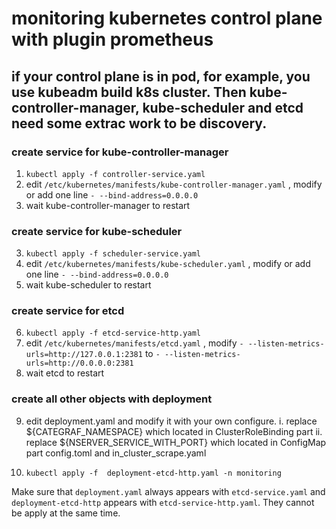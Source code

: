 # monitoring kubernetes control plane with plugin prometheus


## if your control plane is in pod, for example, you use kubeadm build k8s cluster. Then kube-controller-manager, kube-scheduler and etcd need some extrac work to be discovery.

### create service for kube-controller-manager
1. `kubectl apply -f controller-service.yaml` 
2. edit `/etc/kubernetes/manifests/kube-controller-manager.yaml` , modify or add one line `- --bind-address=0.0.0.0`  
3. wait kube-controller-manager to restart
 
### create service for kube-scheduler
3. `kubectl apply -f scheduler-service.yaml`
4. edit `/etc/kubernetes/manifests/kube-scheduler.yaml` , modify or add one line `- --bind-address=0.0.0.0`
5. wait kube-scheduler to restart

### create service for etcd
6. `kubectl apply -f etcd-service-http.yaml`
7. edit `/etc/kubernetes/manifests/etcd.yaml` ,  modify `- --listen-metrics-urls=http://127.0.0.1:2381` to `- --listen-metrics-urls=http://0.0.0.0:2381`
8. wait etcd to restart

### create all other objects with deployment
9. edit deployment.yaml and modify it with your own configure.
   i. replace ${CATEGRAF_NAMESPACE} which located in ClusterRoleBinding part
   ii. replace ${NSERVER_SERVICE_WITH_PORT} which located in ConfigMap part config.toml and in_cluster_scrape.yaml
 
10. `kubectl apply -f  deployment-etcd-http.yaml -n monitoring`

Make sure that `deployment.yaml` always appears with `etcd-service.yaml` and `deployment-etcd-http` appears with `etcd-service-http.yaml`. They cannot be apply at the same time.
